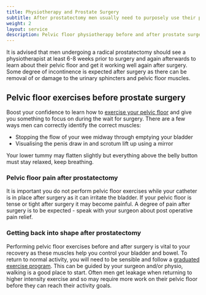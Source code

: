 ```yaml
---
title: Physiotherapy and Prostate Surgery
subtitle: After prostatectomy men usually need to purposely use their pelvic floor muscles to control their bladder. It is easier to learn how to use the muscles before having the surgery - knowing where they are and how to use them correctly will assist with your recovery.
weight: 2
layout: service
description: Pelvic floor physiotherapy before and after prostate surgery. Many surgeons recommend seeing a physio at least 6 weeks before surgery.
---
```


It is advised that men undergoing a radical prostatectomy should see a physiotherapist at least 6-8 weeks prior to surgery and again afterwards to learn about their pelvic floor and get it working well again after surgery. Some degree of incontinence is expected after surgery as there can be removal of or damage to the urinary sphincters and pelvic floor muscles.

## Pelvic floor exercises before prostate surgery

Boost your confidence to learn how to [exercise your pelvic floor](/services/pelvic-floor/) and give you something to focus on during the wait for surgery. There are a few ways men can correctly identify the correct muscles:

- Stopping the flow of your wee midway through emptying your bladder
- Visualising the penis draw in and scrotum lift up using a mirror

Your lower tummy may flatten slightly but everything above the belly button must stay relaxed, keep breathing. 

### Pelvic floor pain after prostatectomy

It is important you do not perform pelvic floor exercises while your catheter is in place after surgery as it can irritate the bladder. If your pelvic floor is tense or tight after surgery it may become painful. A degree of pain after surgery is to be expected - speak with your surgeon about post operative pain relief. 

### Getting back into shape after prostatectomy 

Performing pelvic floor exercises before and after surgery is vital to your recovery as these muscles help you control your bladder and bowel. To return to normal activity, you will need to be sensible and follow a [graduated exercise program](/services/). This can be guided by your surgeon and/or physio, walking is a good place to start. Often men get leakage when returning to higher intensity exercise and so may require more work on their pelvic floor before they can reach their activity goals.
